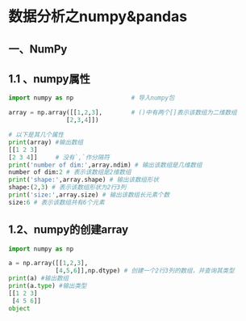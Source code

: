# 数据分析之numpy&pandas

## 一、NumPy

## 1.1 、numpy属性

```python
import numpy as np                # 导入numpy包

array = np.array([[1,2,3],        # ()中有两个[]表示该数组为二维数组
                [2,3,4]])       

# 以下是其几个属性
print(array) #输出数组
[[1 2 3]
[2 3 4]]     # 没有`,`作分隔符
print('number of dim:',array.ndim) # 输出该数组是几维数组
number of dim:2 # 表示该数组是2维数组
print('shape:',array.shape) # 输出该数组形状
shape:(2,3) # 表示该数组形状为2行3列
print('size:',array.size) # 输出该数组长元素个数
size:6 # 表示该数组共有6个元素
```

## 1.2、numpy的创建array

```python
import numpy as np

a = np.array([[1,2,3],
             [4,5,6]],np.dtype) # 创建一个2行3列的数组，并查询其类型
print(a) #输出数组
print(a.type) #输出类型
[[1 2 3]
 [4 5 6]]
object
```

